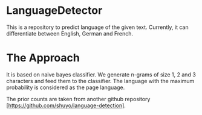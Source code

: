 LanguageDetector
================

This is a repository to predict language of the given text. Currently, it can differentiate between English, German and French.

The Approach
============

It is based on naive bayes classifier. We generate n-grams of size 1, 2 and 3 characters and feed them to the classifier. The language with the maximum probability is considered as the page language.

The prior counts are taken from another github repository [https://github.com/shuyo/language-detection].